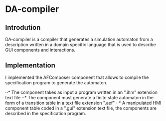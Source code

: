 # DA-compiler

## Introdution 
DA-compiler is a compiler that generates a simulation automaton from a description written in a domain specific language that is used to describe GUI components and interactions.

## Implementation
I implemented the AFComposer component that allows to compile the specification program to generate the automaton.

⋅⋅* The component takes as input a program written in an ".ihm" extension text file
⋅⋅* The component must generate a finite state automaton in the form of a transition table in a text file extension ".aef"
⋅⋅* A manipulated HMI component table coded in a ".gui" extension text file, the components are described in the specification program.

